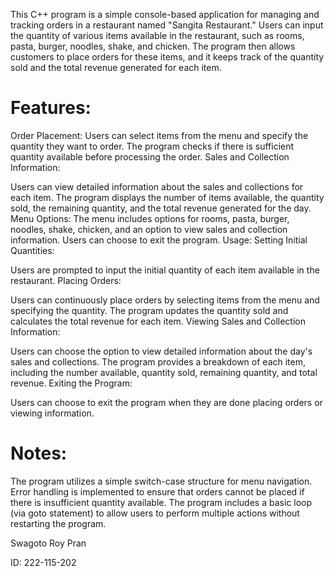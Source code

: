 This C++ program is a simple console-based application for managing and tracking orders in a restaurant named "Sangita Restaurant." Users can input the quantity of various items available in the restaurant, such as rooms, pasta, burger, noodles, shake, and chicken. The program then allows customers to place orders for these items, and it keeps track of the quantity sold and the total revenue generated for each item.

# Features:

Order Placement:
Users can select items from the menu and specify the quantity they want to order.
The program checks if there is sufficient quantity available before processing the order.
Sales and Collection Information:

Users can view detailed information about the sales and collections for each item.
The program displays the number of items available, the quantity sold, the remaining quantity, and the total revenue generated for the day.
Menu Options:
The menu includes options for rooms, pasta, burger, noodles, shake, chicken, and an option to view sales and collection information.
Users can choose to exit the program.
Usage:
Setting Initial Quantities:

Users are prompted to input the initial quantity of each item available in the restaurant.
Placing Orders:

Users can continuously place orders by selecting items from the menu and specifying the quantity.
The program updates the quantity sold and calculates the total revenue for each item.
Viewing Sales and Collection Information:

Users can choose the option to view detailed information about the day's sales and collections.
The program provides a breakdown of each item, including the number available, quantity sold, remaining quantity, and total revenue.
Exiting the Program:

Users can choose to exit the program when they are done placing orders or viewing information.

# Notes:
The program utilizes a simple switch-case structure for menu navigation.
Error handling is implemented to ensure that orders cannot be placed if there is insufficient quantity available.
The program includes a basic loop (via goto statement) to allow users to perform multiple actions without restarting the program.



Swagoto Roy Pran

ID: 222-115-202
